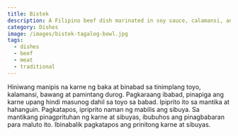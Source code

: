 ```yaml
---
title: Bistek
description: A Filipino beef dish marinated in soy sauce, calamansi, and garlic
category: Dishes
image: /images/bistek-tagalog-bowl.jpg
tags:
  - dishes
  - beef
  - meat
  - traditional
---
```


Hiniwang manipis na karne ng baka at binabad sa tinimplang toyo, kalamansi, bawang at pamintang durog. Pagkaraang ibabad, pinapiga ang karne upang hindi masunog dahil sa toyo sa babad. Ipiprito ito sa mantika at hahanguin. Pagkatapos, ipriprito naman ng mabilis ang sibuya. Sa mantikang pinagprituhan ng karne at sibuyas, ibubuhos ang pinagbabaran para maluto ito. Ibinabalik pagkatapos ang prinitong karne at sibuyas.
